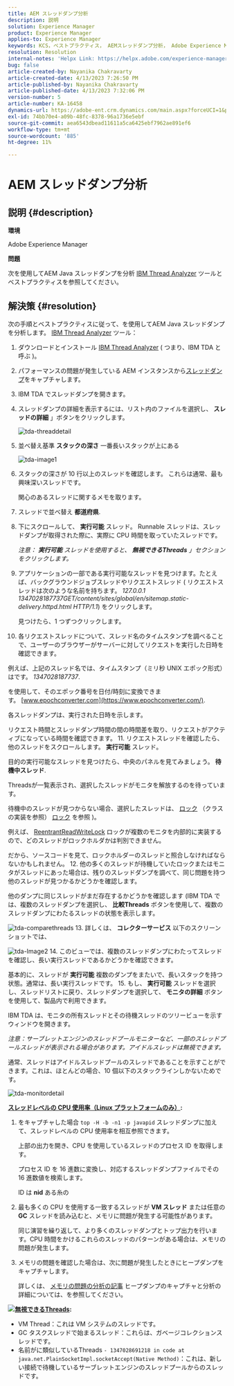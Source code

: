 ```yaml
---
title: AEM スレッドダンプ分析
description: 説明
solution: Experience Manager
product: Experience Manager
applies-to: Experience Manager
keywords: KCS，ベストプラクティス， AEMスレッドダンプ分析， Adobe Experience Manager, Java, IBM Thread Analyzer
resolution: Resolution
internal-notes: 'Helpx Link: https://helpx.adobe.com/experience-manager/kb/thread-dump-analysis.html'
bug: false
article-created-by: Nayanika Chakravarty
article-created-date: 4/13/2023 7:26:50 PM
article-published-by: Nayanika Chakravarty
article-published-date: 4/13/2023 7:32:06 PM
version-number: 5
article-number: KA-16458
dynamics-url: https://adobe-ent.crm.dynamics.com/main.aspx?forceUCI=1&pagetype=entityrecord&etn=knowledgearticle&id=3623661f-31da-ed11-a7c7-6045bd0067ea
exl-id: 74bb70e4-a09b-48fc-8378-96a1736e5ebf
source-git-commit: aea6543dbead11611a5ca6425ebf7962ae891ef6
workflow-type: tm+mt
source-wordcount: '885'
ht-degree: 11%

---
```


# AEM スレッドダンプ分析

## 説明 {#description}


<b>環境</b>

Adobe Experience Manager

<b>問題</b>

次を使用してAEM Java スレッドダンプを分析 [IBM Thread Analyzer](https://www.ibm.com/support/pages/ibm-thread-and-monitor-dump-analyzer-java-tmda) ツールとベストプラクティスを参照してください。


## 解決策 {#resolution}


次の手順とベストプラクティスに従って、を使用してAEM Java スレッドダンプを分析します。 [IBM Thread Analyzer](https://www.ibm.com/support/pages/ibm-thread-and-monitor-dump-analyzer-java-tmda) ツール：

1. ダウンロードとインストール [IBM Thread Analyzer](https://www.ibm.com/support/pages/ibm-thread-and-monitor-dump-analyzer-java-tmda) ( つまり、IBM TDA と呼ぶ )。
2. パフォーマンスの問題が発生している AEM インスタンスから[スレッドダンプ](https://helpx.adobe.com/experience-manager/kb/thread-dumps-collection-analysis.html)をキャプチャします。
3. IBM TDA でスレッドダンプを開きます。
4. スレッドダンプの詳細を表示するには、リスト内のファイルを選択し、 <b>スレッドの詳細</b> 」ボタンをクリックします。

   ![tda-threaddetail](https://helpx.adobe.com/content/dam/help/en/experience-manager/kb/thread-dump-analysis/_jcr_content/main-pars/image_1587732783/tda-threaddetail.png "tda-threaddetail")
5. 並べ替え基準 <b>スタックの深さ</b> 一番長いスタックが上にある

   ![tda-image1](https://helpx.adobe.com/content/dam/help/en/experience-manager/kb/thread-dump-analysis/_jcr_content/main-pars/image/tda-image1.png)
6. スタックの深さが 10 行以上のスレッドを確認します。 これらは通常、最も興味深いスレッドです。

   関心のあるスレッドに関するメモを取ります。
7. スレッドで並べ替え <b>都道府県</b>.
8. 下にスクロールして、 <b>実行可能</b> スレッド。 Runnable スレッドは、スレッドダンプが取得された際に、実際に CPU 時間を取っていたスレッドです。

   *注意： <b>実行可能</b> スレッドを使用すると、 <b>無視できるThreads</b> 」セクションをクリックします。*


9. アプリケーションの一部である実行可能なスレッドを見つけます。たとえば、バックグラウンドジョブスレッドやリクエストスレッド ( リクエストスレッドは次のような名前を持ちます。 *127.0.0.1 1347028187737GET/content/sites/global/en/sitemap.static-delivery.httpd.html HTTP/1.1*) をクリックします。

   見つけたら、1 つずつクリックします。
10. 各リクエストスレッドについて、スレッド名のタイムスタンプを調べることで、ユーザーのブラウザーがサーバーに対してリクエストを実行した日時を確認できます。

   例えば、上記のスレッド名では、タイムスタンプ（ミリ秒 UNIX エポック形式）はです。 *1347028187737*.

   を使用して、そのエポック番号を日付/時刻に変換できます。 [www.epochconverter.com](https://www.epochconverter.com/).

   各スレッドダンプは、実行された日時を示します。

   リクエスト時間とスレッドダンプ時間の間の時間差を取り、リクエストがアクティブになっている時間を確認できます。
11. リクエストスレッドを確認したら、他のスレッドをスクロールします。 <b>実行可能</b> スレッド。

   目的の実行可能なスレッドを見つけたら、中央のパネルを見てみましょう。 <b>待機中スレッド</b>.

   Threadsが一覧表示され、選択したスレッドがモニタを解放するのを待っています。

   待機中のスレッドが見つからない場合、選択したスレッドは、 [ロック](https://docs.oracle.com/javase/1.5.0/docs/api/java/util/concurrent/locks/Lock.html) （クラスの実装を参照） [ロック](https://docs.oracle.com/javase/1.5.0/docs/api/java/util/concurrent/locks/Lock.html) を参照 )。

   例えば、 [ReentrantReadWriteLock](https://docs.oracle.com/javase/1.5.0/docs/api/java/util/concurrent/locks/ReentrantReadWriteLock.html) ロックが複数のモニタを内部的に実装するので、どのスレッドがロックホルダかは判別できません。

   だから、ソースコードを見て、ロックホルダーのスレッドと照合しなければならないかもしれません。
12. 他の多くのスレッドが待機していたロックまたはモニタがスレッドにあった場合は、残りのスレッドダンプを調べて、同じ問題を持つ他のスレッドが見つかるかどうかを確認します。

   他のダンプに同じスレッドがまだ存在するかどうかを確認します (IBM TDA では、複数のスレッドダンプを選択し、 <b>比較Threads</b> ボタンを使用して、複数のスレッドダンプにわたるスレッドの状態を表示します。

   ![tda-comparethreads](https://helpx.adobe.com/content/dam/help/en/experience-manager/kb/thread-dump-analysis/_jcr_content/main-pars/image_1159496390/tda-comparethreads.png)
13. 詳しくは、 <b>コレクターサービス</b> 以下のスクリーンショットでは、

   ![tda-Image2](https://helpx.adobe.com/content/dam/help/en/experience-manager/kb/thread-dump-analysis/_jcr_content/main-pars/image_1730877898/tda-Image2.png)
14. このビューでは、複数のスレッドダンプにわたってスレッドを確認し、長い実行スレッドであるかどうかを確認できます。

   基本的に、スレッドが <b>実行可能</b> 複数のダンプをまたいで、長いスタックを持つ状態。通常は、長い実行スレッドです。
15. もし、 <b>実行可能</b> スレッドを選択し、スレッドリストに戻り、スレッドダンプを選択して、 <b>モニタの詳細</b> ボタンを使用して、製品内で利用できます。

   IBM TDA は、モニタの所有スレッドとその待機スレッドのツリービューを示すウィンドウを開きます。

   *注意：サーブレットエンジンのスレッドプールモニターなど、一部のスレッドプールスレッドが表示される場合があります。アイドルスレッドは無視できます。*

   通常、スレッドはアイドルスレッドプールのスレッドであることを示すことができます。これは、ほとんどの場合、10 個以下のスタックラインしかないためです。

   ![tda-monitordetail](https://helpx.adobe.com/content/dam/help/en/experience-manager/kb/thread-dump-analysis/_jcr_content/main-pars/image_1106466084/tda-monitordetail.png)




<u><b>スレッドレベルの CPU 使用率（Linux プラットフォームのみ）</b></u><b>:</b>

1. をキャプチャした場合 `top -H -b -n1 -p javapid` スレッドダンプに加えて、スレッドレベルの CPU 使用率を相互参照できます。

   上部の出力を開き、CPU を使用しているスレッドのプロセス ID を取得します。

   プロセス ID を 16 進数に変換し、対応するスレッドダンプファイルでその 16 進数値を検索します。

   ID は <b>nid</b> ある糸の
2. 最も多くの CPU を使用する一致するスレッドが <b>VM スレッド</b> または任意の <b>GC</b> スレッドを読み込むと、メモリに問題が発生する可能性があります。

   同じ演習を繰り返して、より多くのスレッドダンプとトップ出力を行います。CPU 時間をかけるこれらのスレッドのパターンがある場合は、メモリの問題が発生します。
3. メモリの問題を確認した場合は、次に問題が発生したときにヒープダンプをキャプチャします。

   詳しくは、 [メモリの問題の分析の記事](https://experienceleague.adobe.com/docs/experience-cloud-kcs/kbarticles/KA-17482.html?lang=ja) ヒープダンプのキャプチャと分析の詳細については、を参照してください。


![](https://helpx.adobe.com/libs/cq/ui/resources/0.gif)<b><u>無視できるThreads</u>:</b>

- VM Thread：これは VM システムのスレッドです。
- GC タスクスレッドで始まるスレッド：これらは、ガベージコレクションスレッドです。
- 名前がに類似しているThreads `- 1347028691218 in code at java.net.PlainSocketImpl.socketAccept(Native Method)`：これは、新しい接続で待機しているサーブレットエンジンのスレッドプールからのスレッドです。
